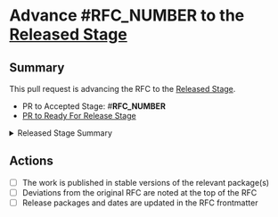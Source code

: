# Advance #__RFC_NUMBER__ to the [Released Stage](https://github.com/emberjs/rfcs#released)

## Summary

This pull request is advancing the RFC to the [Released Stage](https://github.com/emberjs/rfcs#released).

- PR to Accepted Stage: #__RFC_NUMBER__
- [PR to Ready For Release Stage](__READY_FOR_RELEASE_PR__)

<details>
<summary>Released Stage Summary</summary>

The work is published. If it is codebase-related work, it is in a stable version
of the relevant package(s). If there are any critical deviations from the 
original RFC, they are briefly noted at the top of the RFC.

If the work for an RFC is spread across multiple releases of Ember or other 
packages, the RFC is considered to be in the Released stage when all features 
are available in stable releases and those packages and versions are noted in 
the RFC frontmatter.

Ember's RFC process can be used for process and work plans that are not about 
code. Some examples include Roadmap RFCs, changes to the RFC process itself, 
and changes to learning resources. When such an RFC is a candidate for Released, 
the work should be shipped as described, and the result should presented to the 
team with the intent of gathering feedback about whether anything is missing. 
If there is agreement that the work is complete, the RFC may be marked "Released" 
and a date is provided instead of a version.

An RFC is moved into "Released" when the above is verified by consensus of the 
relevant team(s) via a PR to update the stage.
</details>

## Actions

- [ ] The work is published in stable versions of the relevant package(s)
- [ ] Deviations from the original RFC are noted at the top of the RFC
- [ ] Release packages and dates are updated in the RFC frontmatter

